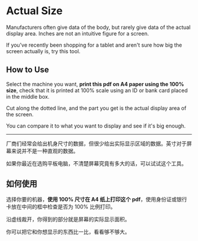 # Actual Size
Manufacturers often give data of the body, but rarely give data of the actual display area. Inches are not an intuitive figure for a screen.

If you've recently been shopping for a tablet and aren't sure how big the screen actually  is, try this tool.

## How to Use

Select the machine you want, **print this pdf on A4 paper using the 100% size**, check that it is printed at 100% scale using an ID or bank card placed in the middle box. 

Cut along the dotted line, and the part you get is the actual display area of the screen.

You can compare it to what you want to display and see if it's big enough.

----------

厂商们经常会给出机身尺寸的数据，但很少给出实际显示区域的数据。英寸对于屏幕来说并不是一种直观的数据。

如果你最近在选购平板电脑，不清楚屏幕究竟有多大的话，可以试试这个工具。

## 如何使用

选择你要的机器，**使用 100% 尺寸在 A4 纸上打印这个 pdf**，使用身份证或银行卡放在中间的框中检查是否为 100% 比例打印。

沿虚线裁开，你得到的部分就是屏幕的实际显示面积。

你可以把它和你想显示的东西比一比，看看够不够大。
